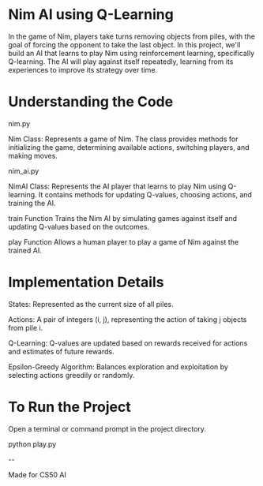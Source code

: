 # Nim AI using Q-Learning
In the game of Nim, players take turns removing objects from piles, with the goal of forcing the opponent to take the last object. In this project, we'll build an AI that learns to play Nim using reinforcement learning, specifically Q-learning. The AI will play against itself repeatedly, learning from its experiences to improve its strategy over time.

# Understanding the Code
nim.py

Nim Class: Represents a game of Nim. The class provides methods for initializing the game, determining available actions, switching players, and making moves.

nim_ai.py

NimAI Class: Represents the AI player that learns to play Nim using Q-learning. It contains methods for updating Q-values, choosing actions, and training the AI.

train Function
Trains the Nim AI by simulating games against itself and updating Q-values based on the outcomes.

play Function
Allows a human player to play a game of Nim against the trained AI.

# Implementation Details
States: Represented as the current size of all piles.

Actions: A pair of integers (i, j), representing the action of taking j objects from pile i.

Q-Learning: Q-values are updated based on rewards received for actions and estimates of future rewards.

Epsilon-Greedy Algorithm: Balances exploration and exploitation by selecting actions greedily or randomly.

# To Run the Project
Open a terminal or command prompt in the project directory.

python play.py

--

Made for CS50 AI
